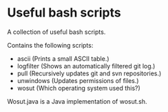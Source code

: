 # Useful bash scripts

A collection of useful bash scripts.

Contains the following scripts:
 - ascii (Prints a small ASCII table.)
 - logfilter (Shows an automatically filtered git log.)
 - pull (Recursively updates git and svn repositories.)
 - unwindows (Updates permissions of files.)
 - wosut (Which operating system used this?)

Wosut.java is a Java implementation of wosut.sh.

